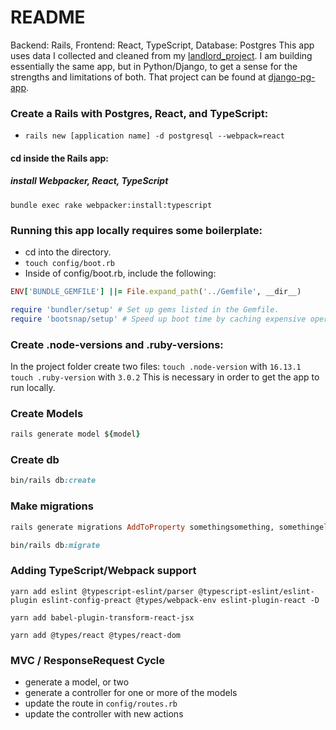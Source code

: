 # README
Backend: Rails, Frontend: React, TypeScript, Database: Postgres
This app uses data I collected and cleaned from my [landlord_project](https://github.com/kylemichaelreaves/landlord_data).
I am building essentially the same app, but in Python/Django, to get a sense for the strengths and limitations of both.
That project can be found at [django-pg-app](https://github.com/kylemichaelreaves/django-pg-app).

### Create a Rails with Postgres, React, and TypeScript:

- `rails new [application name] -d postgresql --webpack=react`

#### cd inside the Rails app:
##### install Webpacker, React, TypeScript
`bundle exec rake webpacker:install:typescript`

### Running this app locally requires some boilerplate:
- cd into the directory.
- `touch config/boot.rb`
- Inside of config/boot.rb, include the following:

```ruby
ENV['BUNDLE_GEMFILE'] ||= File.expand_path('../Gemfile', __dir__)

require 'bundler/setup' # Set up gems listed in the Gemfile.
require 'bootsnap/setup' # Speed up boot time by caching expensive operations.
```

### Create .node-versions and .ruby-versions:
In the project folder create two files:
    `touch .node-version` with `16.13.1`
    `touch .ruby-version` with `3.0.2`
This is necessary in order to get the app to run locally.

### Create Models
```ruby
rails generate model ${model}
```

### Create db
```ruby
bin/rails db:create
```

### Make migrations
```ruby
rails generate migrations AddToProperty somethingsomething, somethingelse:integer, else_array:string, array:true
```

```ruby
bin/rails db:migrate
```

### Adding TypeScript/Webpack support
```
yarn add eslint @typescript-eslint/parser @typescript-eslint/eslint-plugin eslint-config-preact @types/webpack-env eslint-plugin-react -D
```
```
yarn add babel-plugin-transform-react-jsx
```
```
yarn add @types/react @types/react-dom
```

### MVC / ResponseRequest Cycle
- generate a model, or two
- generate a controller for one or more of the models
- update the route in `config/routes.rb`
- update the controller with new actions
